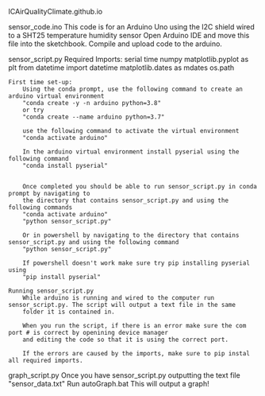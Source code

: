 ICAirQualityClimate.github.io

sensor_code.ino
	This code is for an Arduino Uno using the I2C shield wired to a SHT25 temperature humidity sensor
	Open Arduino IDE and move this file into the sketchbook.
	Compile and upload code to the arduino.

sensor_script.py
	Required Imports:
		serial
		time
		numpy
		matplotlib.pyplot as plt
		from datetime import datetime
		matplotlib.dates as mdates
		os.path

	First time set-up:
		Using the conda prompt, use the following command to create an arduino virtual environment
		"conda create -y -n arduino python=3.8"
		or try
		"conda create --name arduino python=3.7"

		use the following command to activate the virtual environment 
		"conda activate arduino"

		In the arduino virtual environment install pyserial using the following command
		"conda install pyserial"
		
		
		Once completed you should be able to run sensor_script.py in conda prompt by navigating to 
		the directory that contains sensor_script.py and using the following commands
		"conda activate arduino"
		"python sensor_script.py"

		Or in powershell by navigating to the directory that contains sensor_script.py and using the following command
		"python sensor_script.py"

		If powershell doesn't work make sure try pip installing pyserial using
		"pip install pyserial"

	Running sensor_script.py
		While arduino is running and wired to the computer run sensor_script.py. The script will output a text file in the same
		folder it is contained in.		

		When you run the script, if there is an error make sure the com port # is correct by openining device manager
		and editing the code so that it is using the correct port.
		
		If the errors are caused by the imports, make sure to pip instal all required imports.

graph_script.py
	Once you have sensor_script.py outputting the text file "sensor_data.txt"
	Run autoGraph.bat
	This will output a graph!
		